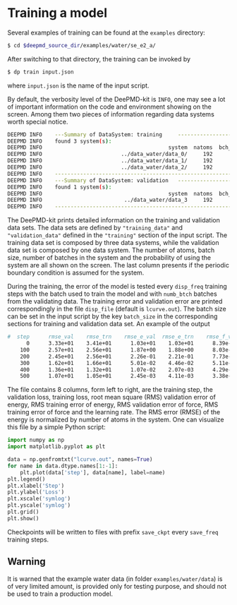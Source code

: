 # Training a model

Several examples of training can be found at the `examples` directory:
```bash
$ cd $deepmd_source_dir/examples/water/se_e2_a/
```

After switching to that directory, the training can be invoked by
```bash
$ dp train input.json
```
where `input.json` is the name of the input script.

By default, the verbosity level of the DeePMD-kit is `INFO`, one may see a lot of important information on the code and environment showing on the screen. Among them two pieces of information regarding data systems worth special notice. 
```bash
DEEPMD INFO    ---Summary of DataSystem: training     -----------------------------------------------
DEEPMD INFO    found 3 system(s):
DEEPMD INFO                                        system  natoms  bch_sz   n_bch   prob  pbc
DEEPMD INFO                         ../data_water/data_0/     192       1      80  0.250    T
DEEPMD INFO                         ../data_water/data_1/     192       1     160  0.500    T
DEEPMD INFO                         ../data_water/data_2/     192       1      80  0.250    T
DEEPMD INFO    --------------------------------------------------------------------------------------
DEEPMD INFO    ---Summary of DataSystem: validation   -----------------------------------------------
DEEPMD INFO    found 1 system(s):
DEEPMD INFO                                        system  natoms  bch_sz   n_bch   prob  pbc
DEEPMD INFO                          ../data_water/data_3     192       1      80  1.000    T
DEEPMD INFO    --------------------------------------------------------------------------------------
```
The DeePMD-kit prints detailed information on the training and validation data sets. The data sets are defined by `"training_data"` and `"validation_data"` defined in the `"training"` section of the input script. The training data set is composed by three data systems, while the validation data set is composed by one data system. The number of atoms, batch size, number of batches in the system and the probability of using the system are all shown on the screen. The last column presents if the periodic boundary condition is assumed for the system. 

During the training, the error of the model is tested every `disp_freq` training steps with the batch used to train the model and with `numb_btch` batches from the validating data. The training error and validation error are printed correspondingly in the file `disp_file` (default is `lcurve.out`). The batch size can be set in the input script by the key `batch_size` in the corresponding sections for training and validation data set. An example of the output 
```bash
#  step      rmse_val    rmse_trn    rmse_e_val  rmse_e_trn    rmse_f_val  rmse_f_trn         lr
      0      3.33e+01    3.41e+01      1.03e+01    1.03e+01      8.39e-01    8.72e-01    1.0e-03
    100      2.57e+01    2.56e+01      1.87e+00    1.88e+00      8.03e-01    8.02e-01    1.0e-03
    200      2.45e+01    2.56e+01      2.26e-01    2.21e-01      7.73e-01    8.10e-01    1.0e-03
    300      1.62e+01    1.66e+01      5.01e-02    4.46e-02      5.11e-01    5.26e-01    1.0e-03
    400      1.36e+01    1.32e+01      1.07e-02    2.07e-03      4.29e-01    4.19e-01    1.0e-03
    500      1.07e+01    1.05e+01      2.45e-03    4.11e-03      3.38e-01    3.31e-01    1.0e-03
```
The file contains 8 columns, form left to right, are the training step, the validation loss, training loss, root mean square (RMS) validation error of energy, RMS training error of energy, RMS validation error of force, RMS training error of force and the learning rate. The RMS error (RMSE) of the energy is normalized by number of atoms in the system. One can visualize this file by a simple Python script:

```py
import numpy as np
import matplotlib.pyplot as plt

data = np.genfromtxt("lcurve.out", names=True)
for name in data.dtype.names[1:-1]:
    plt.plot(data['step'], data[name], label=name)
plt.legend()
plt.xlabel('Step')
plt.ylabel('Loss')
plt.xscale('symlog')
plt.yscale('symlog')
plt.grid()
plt.show()
```

Checkpoints will be written to files with prefix `save_ckpt` every `save_freq` training steps. 

## Warning
It is warned that the example water data (in folder `examples/water/data`) is of very limited amount, is provided only for testing purpose, and should not be used to train a production model.

